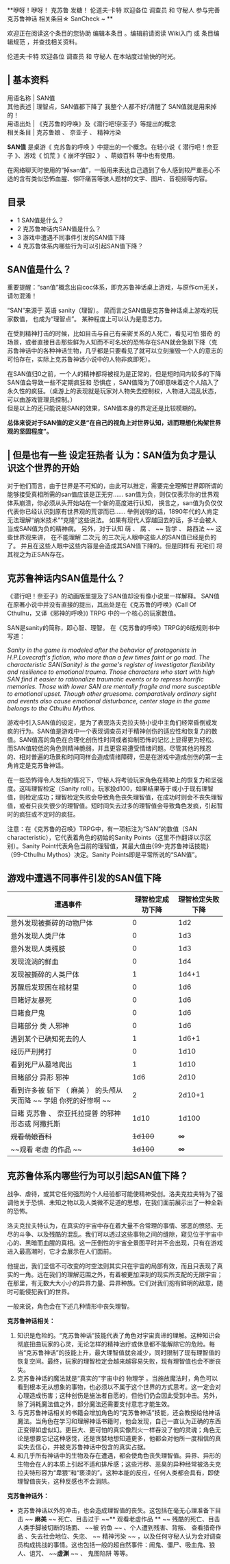 **咿呀！咿呀！ 克苏鲁  发糖！  伦道夫·卡特  欢迎各位  调查员  和  守秘人  参与完善  克苏鲁神话  相关条目☆  SanCheck  ~
**  

欢迎正在阅读这个条目的您协助  编辑本条目  。编辑前请阅读  Wiki入门  或  条目编辑规范  ，并查找相关资料。

伦道夫·卡特  欢迎各位  调查员  和  守秘人  在本站度过愉快的时光。

|  **基本资料**  
---  
用语名称  |  SAN值   
其他表述  |  理智点，SAN值都下降了  我整个人都不好/清醒了  SAN值就是用来掉的！   
用语出处  |  《克苏鲁的呼唤》及《潜行吧!奈亚子》等提出的概念   
相关条目  |  克苏鲁娘  、  奈亚子  、  精神污染   
  
**SAN值** 是桌游《  克苏鲁的呼唤  》中提出的一个概念。在轻小说《  潜行吧！奈亚子  》、游戏《  饥荒  》《  崩坏学园2  》
、萌娘百科  等中也有使用。

在网络聊天时使用的“掉san值”，一般用来表达自己遇到了令人感到较严重恶心不适的含有类似恐怖血腥、惊吓痛苦等骇人题材的文字、图片、音视频等内容。

##  目录

  * 1  SAN值是什么？ 
  * 2  克苏鲁神话内SAN值是什么？ 
  * 3  游戏中遭遇不同事件引发的SAN值下降 
  * 4  克苏鲁体系内哪些行为可以引起SAN值下降？ 

##  SAN值是什么？

重要提醒：“san值”概念出自coc体系，即克苏鲁神话桌上游戏，与原作cm无关，请勿混淆！

“SAN”来源于  英语  sanity（理智）。  简而言之SAN值是克苏鲁神话桌上游戏的玩家数值，  也成为“理智点”。 某种程度上可以认为是意志力。

在受到精神打击的时候，比如目击与自己有亲密关系的人死亡，看见可怕  猎奇
的场景，或者直接目击那些鲜为人知而不可名状的恐怖存在SAN就会急剧下降（克苏鲁神话中的各种神话生物，几乎都是只要看见了就可以立刻摧毁一个人的意志的可怕存在，实际上克苏鲁神话小说中的人物非疯即死）。

在SAN值归0之前，一个人的精神都将被视为是正常的，但是短时间内较多的下降SAN值会导致一些不定期疯狂和  恐惧症
，SAN值降为了0即意味着这个人陷入了永久性的疯狂。（桌游上的表现就是玩家对人物失去控制权，人物进入混乱状态，可以由游戏管理员控制。）  
但是以上的还只能说是SAN的效果，SAN值本身的界定还是比较模糊的。

  
**总体来说对于SAN值的定义是“在自己的视角上对世界认知，进而理想化构架世界观的坚固程度”。**

|  但是也有一些  设定狂热者  认为：SAN值为负才是认识这个世界的开始  
---  
对于他们而言，由于世界是不可知的，由此可以推定，需要完全理解世界即所谓的能够接受真相所需的san值应该是正无穷……
san值为负，则仅仅表示你的世界观体系崩溃，你必须从头开始站在一个新的高度进行认知，  换言之，san值为负仅仅代表你已经认识到原有世界观的荒谬而已……
举例说明的话，1890年代的人肯定无法理解“纳米技术”“克隆”这些说法。  如果有现代人穿越回去的话，多半会被人当成SAN值为负的精神病。  另外，对于认知
萌  、  腐  、 ~~ 哲学  、  路西法  ~~ 这些世界观来讲，  在不能理解  二次元  的三次元人眼中这些人的SAN值已经是负的了。
并且在这些人眼中这些内容是会造成其SAN值下降的。但是同样有  死宅们  将其视之为正SAN存在。 </br>  
  
##  克苏鲁神话内SAN值是什么？

《潜行吧！奈亚子》的动画版里提及了SAN值却没有像小说里一样解释。 SAN值在原著小说中并没有直接的提出，其出处是在《克苏鲁的呼唤》(Call Of
Cthulhu，又译《邪神的呼唤》)  TRPG  中的一个核心的玩家数值。  

SAN是sanity的简称，即心智、理智。 在《克苏鲁的呼唤》TRPG的6版规则书中写道：

_Sanity in the game is modeled after the behavior of protagonists in
H.P.Lovecraft's fiction, who more than a few times faint or go mad. The
characteristic SAN(Sanity) is the game's register of investigator flexibility
and resilience to emotional trauma. Those characters who start with high SAN
find it easier to rationalize traumatic events or to repress horrific
memories. Those with lower SAN are mentally fragile and more susceptible to
emotional upset. Though other gruesome. comparatively ordinary sight and
events also cause emotional disturbance, center stage in the game belongs to
the Cthulhu Mythos._

游戏中引入SAN值的设定，是为了表现洛夫克拉夫特小说中主角们经常昏倒或发疯的行为。SAN值是游戏中一个表现调查员对于精神创伤的适应性和恢复力的数值。SAN值高的角色在合理化创伤性时间或者抑制恐怖的记忆上显得更为轻松。而SAN值较低的角色则精神脆弱，并且更容易遭受情绪问题。尽管其他的残忍的、相对普遍的场景和时间同样会造成情绪障碍，但是在游戏中造成创伤的第一主角肯定是克苏鲁神话。

在一些恐怖得令人发指的情况下，守秘人将考验玩家角色在精神上的恢复力和坚强度。这叫理智检定（Sanity
roll）。玩家投d100，如果结果等于或小于现有理智值，则检定成功；理智检定失败会导致角色丧失理智值，在成功时则会不丧失理智值，或者只丧失很少的理智值。短时间失去过多的理智值会导致角色发疯，引起暂时的疯狂或不定时的疯狂。  

注意：在《克苏鲁的召唤》TRPG中，有一项标注为“SAN”的数值（SAN characteristic），它代表着角色的初始的Sanity
Points（这里不作翻译以示区别）。Sanity Point代表角色当前的理智值，其最大值由{99-克苏鲁神话技能}（99-Cthulhu
Mythos）决定。Sanity Points即是平常所说的“SAN值”。

##  游戏中遭遇不同事件引发的SAN值下降

|  遭遇事件  |  理智检定成功下降  |  理智检定失败下降   
---|---|---  
意外发现被撕碎的动物尸体  |  0  |  1d2   
意外发现人类尸体  |  0  |  1d3   
意外发现人类残肢  |  0  |  1d3   
发现流淌的鲜血  |  0  |  1d4   
发现被撕碎的人类尸体  |  1  |  1d4+1   
苏醒后发现困在棺材里  |  0  |  1d6   
目睹好友暴死  |  0  |  1d6   
目睹食尸鬼  |  0  |  1d6   
目睹部分  类  人邪神  |  0  |  1d6   
遇到某个已确知死去的人  |  1  |  1d6+1   
经历严刑拷打  |  0  |  1d10   
看到死尸从墓地爬出  |  1  |  1d10   
目睹部分  异形  邪神  |  1d6  |  2d10   
看到许多被  斩下  （  麻美  ）  的头颅从天而降 ~~ 学姐  你死的好惨啊 ~~ |  2  |  2d10+1   
目睹  克苏鲁  、  奈亚托拉提普  的邪神形态或  阿撒托斯  |  1d10  |  1d100   
~~观看萌娘百科~~ |  ~~1d100~~ |  ~~∞~~  
~~观看 老虚  的作品 ~~ |  ~~1d100~~ |  ~~∞~~  
  
##  克苏鲁体系内哪些行为可以引起SAN值下降？

战争、虐待，或其它任何强烈的个人经验都可能使精神受创。洛夫克拉夫特为了强调他关于恐惧、未知之物以及人类微不足道的思想，在我们面前展示出了一种全新的恐怖。

洛夫克拉夫特认为，在真实的宇宙中存在着大量不合常理的事情、邪恶的愤怒、无尽的斗争、以及残酷的混乱。我们可以透过这些事物之间的缝隙，窥见位于宇宙中心的、黑暗而血腥的真相。这一压倒性的宇宙全景图平时并不会出现，只有在游戏进入最高潮时，它才会展示在人们面前。

他提出，我们坚信不可改变的时空法则其实只在宇宙的局部有效，而且只表现了真实的一角。远在我们的理解范围之外，有着被更加深刻的现实所支配的无限宇宙；在那里，有无数大大小小的异界力量、异界种族。它们对我们抱有鲜明的敌意，随时可能侵犯我们的世界。

一般来说，角色会在下述几种情形中丧失理智。

**克苏鲁神话相关：**

  1. 知识是危险的。“克苏鲁神话”技能代表了角色对宇宙真谛的理解。这种知识会彻底扭曲玩家的心灵，无论怎样的精神治疗或休息都不能解除它的危险。每当“克苏鲁神话”的技能上升，最大理智值就会减少，同时限制了现有理智值的恢复空间。最终，玩家的理智检定会越来越容易失败，现有理智值也会不断丧失。 
  2. 克苏鲁神话的魔法就是“真实的”宇宙中的  物理学  。当施放魔法时，角色可以看到根本无从想象的事物，也必须以不属于这个世界的方式思考。这一定会对心理造成伤害；这种创伤是施法者自愿的，但他们仍会因此受到冲击。另外，除了消耗魔法值之外，部分魔法还需要支付意志才能生效。 
  3. 与克苏鲁神话相关的书籍会增加角色的“克苏鲁神话”技能，还会教授给他神话魔法。当角色在学习和理解神话书籍时，他会发现，自己一直认为正确的东西正变得如虚似幻。更巨大、更可怕的真实像烈火一样吞没了他的灵魂；角色无论是想要忘记这种感觉，还是贪婪地想知道更多，他都会对他所一度相信的真实失去信心，并被克苏鲁神话中包含的真实占据。 
  4. 和几乎所有神话中的生物及存在遭遇，都会使角色丧失理智值。异界、异形的生物会在人的本质上引起不适和排斥感；这些污秽、恶臭的异种经常被洛夫克拉夫特形容为“卑猥”和“亵渎的”。这种本能的反应，任何人类都会具有，即使理智值丧失，这种反感也不会消除。 

**克苏鲁神话外：**

  * 克苏鲁神话以外的冲击，也会造成理智值的丧失。这包括在毫无心理准备下目击 ~~ **麻美** ~~ 死亡、目击过于 ~~** 观看老虚作品  ** ~~ 残酷的死亡、目击人类手脚被切断的场面、 ~~被 钓鱼  ~~ 、个人遭到残害、背叛、  查看猎奇作品  、失去社会地位、失恋、 ~~ 精神污染  ~~ ，以及任何守秘人认为会对调查员构成挑战的事情。这也包括一般的超自然事件：闹鬼、僵尸、吸血鬼、狼人、诅咒、 ~~**虚渊** ~~ 、  鬼图陷阱  等等。 

